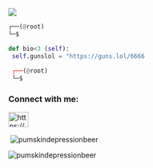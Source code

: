 
![](https://raw.githubusercontent.com/Sutil/Sutil/2b2fad3bf54522bb30c8c170591fc68ff51b69e6/github-contribution-grid-snake2.svg)

```python
┌──(@root)
└─$

def bio<3 (self):
 self.gunslol = "https://guns.lol/6666
  
 ┌──(@root) 
 └─$
```




<h3 align="left">Connect with me:</h3>
<p align="left">
<a href="https://discord.gg/https://discord.com/invite/Gg7DYtxzVf" target="blank"><img align="center" src="https://raw.githubusercontent.com/rahuldkjain/github-profile-readme-generator/master/src/images/icons/Social/discord.svg" alt="https://discord.com/invite/Gg7DYtxzVf" height="30" width="40" /></a>
</p>




<p>&nbsp;<img align="center" src="https://github-readme-stats.vercel.app/api?username=pumskindepressionbeer&show_icons=true&locale=en" alt="pumskindepressionbeer" /></p>

<p><img align="center" src="https://github-readme-streak-stats.herokuapp.com/?user=pumskindepressionbeer&" alt="pumskindepressionbeer" /></p>